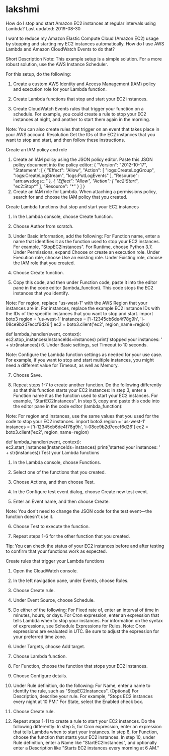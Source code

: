 # lakshmi
How do I stop and start Amazon EC2 instances at regular intervals using Lambda?
Last updated: 2019-08-30

I want to reduce my Amazon Elastic Compute Cloud (Amazon EC2) usage by stopping and starting my EC2 instances automatically. How do I use AWS Lambda and Amazon CloudWatch Events to do that?

Short Description
Note: This example setup is a simple solution. For a more robust solution, use the AWS Instance Scheduler.

For this setup, do the following:

1.    Create a custom AWS Identity and Access Management (IAM) policy and execution role for your Lambda function.

2.    Create Lambda functions that stop and start your EC2 instances.

3.    Create CloudWatch Events rules that trigger your function on a schedule. For example, you could create a rule to stop your EC2 instances at night, and another to start them again in the morning.

Note: You can also create rules that trigger on an event that takes place in your AWS account.
Resolution
Get the IDs of the EC2 instances that you want to stop and start, and then follow these instructions.

Create an IAM policy and role

1.    Create an IAM policy using the JSON policy editor. Paste this JSON policy document into the policy editor:
{
  "Version": "2012-10-17",
  "Statement": [
    {
      "Effect": "Allow",
      "Action": [
        "logs:CreateLogGroup",
        "logs:CreateLogStream",
        "logs:PutLogEvents"
      ],
      "Resource": "arn:aws:logs:*:*:*"
    },
    {
      "Effect": "Allow",
      "Action": [
        "ec2:Start*",
        "ec2:Stop*"
      ],
      "Resource": "*"
    }
  ]
}
2.    Create an IAM role for Lambda. When attaching a permissions policy, search for and choose the IAM policy that you created.

Create Lambda functions that stop and start your EC2 instances

1.    In the Lambda console, choose Create function.

2.    Choose Author from scratch.

3.    Under Basic information, add the following:
For Function name, enter a name that identifies it as the function used to stop your EC2 instances. For example, "StopEC2Instances".
For Runtime, choose Python 3.7.
Under Permissions, expand Choose or create an execution role.
Under Execution role, choose Use an existing role.
Under Existing role, choose the IAM role that you created.

4.    Choose Create function.

5.    Copy this code, and then under Function code, paste it into the editor pane in the code editor (lambda_function). This code stops the EC2 instances that you identify.

Note: For region, replace "us-west-1" with the AWS Region that your instances are in. For instances, replace the example EC2 instance IDs with the IDs of the specific instances that you want to stop and start.
import boto3
region = 'us-west-1'
instances = ['i-12345cb6de4f78g9h', 'i-08ce9b2d7eccf6d26']
ec2 = boto3.client('ec2', region_name=region)

def lambda_handler(event, context):
    ec2.stop_instances(InstanceIds=instances)
    print('stopped your instances: ' + str(instances))
6.    Under Basic settings, set Timeout to 10 seconds.

Note: Configure the Lambda function settings as needed for your use case. For example, if you want to stop and start multiple instances, you might need a different value for Timeout, as well as Memory.

7.    Choose Save.

8.    Repeat steps 1-7 to create another function. Do the following differently so that this function starts your EC2 instances:
In step 3, enter a Function name it as the function used to start your EC2 instances. For example, "StartEC2Instances".
In step 5, copy and paste this code into the editor pane in the code editor (lambda_function):

Note: For region and instances, use the same values that you used for the code to stop your EC2 instances.
import boto3
region = 'us-west-1'
instances = ['i-12345cb6de4f78g9h', 'i-08ce9b2d7eccf6d26']
ec2 = boto3.client('ec2', region_name=region)

def lambda_handler(event, context):
    ec2.start_instances(InstanceIds=instances)
    print('started your instances: ' + str(instances))
Test your Lambda functions

1.    In the Lambda console, choose Functions.

2.    Select one of the functions that you created.

3.    Choose Actions, and then choose Test.

4.    In the Configure test event dialog, choose Create new test event.

5.    Enter an Event name, and then choose Create.

Note: You don't need to change the JSON code for the test event—the function doesn't use it.

6.    Choose Test to execute the function.

7.    Repeat steps 1-6 for the other function that you created.

Tip: You can check the status of your EC2 instances before and after testing to confirm that your functions work as expected.

Create rules that trigger your Lambda functions

1.    Open the CloudWatch console.

2.    In the left navigation pane, under Events, choose Rules.

3.    Choose Create rule.

4.    Under Event Source, choose Schedule.

5.    Do either of the following:
For Fixed rate of, enter an interval of time in minutes, hours, or days.
For Cron expression, enter an expression that tells Lambda when to stop your instances. For information on the syntax of expressions, see Schedule Expressions for Rules.
Note: Cron expressions are evaluated in UTC. Be sure to adjust the expression for your preferred time zone.

6.    Under Targets, choose Add target.

7.    Choose Lambda function.

8.    For Function, choose the function that stops your EC2 instances.

9.    Choose Configure details.

10.    Under Rule definition, do the following:
For Name, enter a name to identify the rule, such as "StopEC2Instances".
(Optional) For Description, describe your rule. For example, "Stops EC2 instances every night at 10 PM."
For State, select the Enabled check box.

11.    Choose Create rule.

12.    Repeat steps 1-11 to create a rule to start your EC2 instances. Do the following differently:
In step 5, for Cron expression, enter an expression that tells Lambda when to start your instances.
In step 8, for Function, choose the function that starts your EC2 instances.
In step 10, under Rule definition, enter a Name like "StartEC2Instances", and optionally enter a Description like "Starts EC2 instances every morning at 6 AM."
